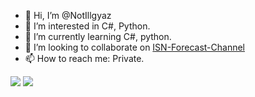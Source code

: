 - 👋 Hi, I’m @NotIllgyaz
- 👀 I’m interested in C#, Python.
- 🌱 I’m currently learning C#, python.
- 💞️ I’m looking to collaborate on <a href="https://github.com/imadofficial/ISN-Forecast-Channel">ISN-Forecast-Channel</a>
- 📫 How to reach me: Private.

![](https://github-readme-stats.vercel.app/api?username=NotIllgyaz)
![](https://github.com/notillgyaz/github-stats/blob/master/generated/overview.svg)

